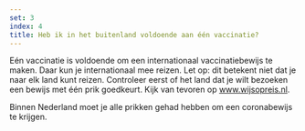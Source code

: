```yaml
---
set: 3
index: 4
title: Heb ik in het buitenland voldoende aan één vaccinatie?  
---
```

Eén vaccinatie is voldoende om een internationaal vaccinatiebewijs te maken. Daar kun je internationaal mee reizen. Let op: dit betekent niet dat je naar elk land kunt reizen. Controleer eerst of het land dat je wilt bezoeken een bewijs met één prik goedkeurt. Kijk van tevoren op <a href="https://www.wijsopreis.nl" rel="noopener noreferrer" target="_blank">www.wijsopreis.nl</a>. 

Binnen Nederland moet je alle prikken gehad hebben om een coronabewijs te krijgen.
